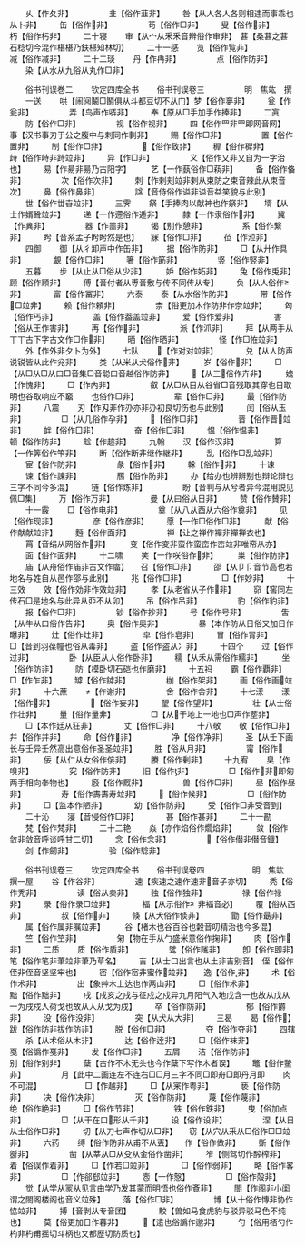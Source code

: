 <!-- { "loadSidebar": true } -->
　　乆【作夂非】　　　　　韭【俗作韮非】
　　咎【从人各人各则相违而事乖也从卜非】
　　缶【俗作非】　　　　　茍【俗作□非】
　　叟【俗作非】　　　　　朽【俗作杇非】
　　二十寝
　　审【从宀从釆釆音辨俗作审非】　葚【桑葚之葚石稔切今混作椹椹乃鈇椹知林切】
　　二十一感
　　览【俗作覧非】　　　　　减【俗作减非】
　　二十二琰
　　丹【作冉非】　　　　　点【俗作防非】
　　染【从水从九俗从丸作□非】

　　俗书刊误巻二
　　钦定四库全书
　　俗书刊误卷三　　　　　明　焦竑　撰
　　一送
　　哄【闹阋鬫□鬭俱从斗都豆切不从门】梦【俗作夣非】
　　瓮【作瓮非】　　　　　弄【鸟声作哢非】
　　奉【原从□手加手作捧非】
　　二寘
　　防【俗作□非】　　　　　视【俗作视非】
　　四【俗作罒非罒即网音网】　　事【汉书事刃于公之腹中与刺同作剚非】
　　赐【俗作□非】　　　　　置【俗作置非】
　　制【俗作□非】　　　　　【俗作致非】
　　稺【俗作穉非】　　　　　歭【俗作峙非跱竝非】
　　异【作□非】　　　　　义【俗作乂非乂自为一字治也】
　　易【作昜非昜乃古阳字】　　　艺【一作蓺俗作□萟非】
　　备【俗作俻非】　　　　　次【俗作次非】
　　刺【作剌刾竝非剌从束防之束音辣此从朿音次】
　　鼻【俗作鼻非】　　　　　諡【音侍俗作谥非谥音益笑貌与此别】
　　世【俗作丗卋竝非】
　　三霁
　　祭【手捧肉以献神也作祭非】　　壻【从士作婿聓竝非】
　　递【一作遰俗作逓非】　　　隷【一作隶俗作非】
　　冀【作兾非】　　　　　器【作噐非】
　　愒【别作憩非】　　　　　系【俗作繋非】
　　盻【音系孟子盻盻然是也】　　寐【俗作□非】
　　莅【作涖非】
　　四御
　　御【从彳卸声中作缶非】　　　据【俗作防非】
　　□【从廾作具非】　　　　覰【俗作□非】
　　箸【俗作筯非】　　　　　竖【俗作竪非】
　　五暮
　　步【从止从□俗从少非】　　　妒【俗作妬非】
　　兔【俗作兎非】　　　　　顾【俗作頋非】
　　傅【音付者从尃音敷与传不同传从专】
　　负【从人俗作非】　　　　富【俗作冨非】
　　六泰
　　泰【从水俗作防非】　　　　带【俗作□竝非】
　　赖【俗作頼非】　　　　　柰【俗更加木作防非作奈竝非】
　　匃【俗作丐非】　　　　　盖【俗作葢盖竝非】
　　爱【俗作爱非】　　　　　害【俗从王作害非】
　　再【俗作非】　　　　　派【作沠非】
　　拜【从两手从丅丅古下字古文作□作非】
　　晒【俗作晒非】　　　　　怪【作□恠竝非】
　　外【作外非夕卜为外】
　　七队
　　【作对对竝非】　　　　兑【从人防声说锐皆从此作兊非】
　　类【从米从犬俗作非】　　　岁【俗作非】
　　□【从□从□从曰□音集□音聪曰音越俗作防非】
　　【从三俗作卉非】　　　媿【作愧非】
　　□【作内非】　　　　　叡【从□从目从谷省□音残取其穿也目取明也谷取响应不竆
　　也俗作□非】　　　　　辈【俗作□非】
　　最【俗作防非】
　　八震
　　刃【作刄非作刅亦非刅初良切伤也与此别】
　　闰【俗从玉非】　　　　　□【从几俗作孕非】
　　【俗作□非】　　　　　晋【俗作晋竝非】
　　衅【俗作□非】　　　　　奋【俗作□非】
　　愠【俗作愠非】　　　　　顿【俗作防非】
　　趁【作趂非】
　　九翰
　　汉【俗作汉非】　　　　　算【一作筭俗作笇非】
　　断【俗作断非继作継非】　　　乱【俗作□乱竝非】
　　宦【俗作防非】　　　　　彖【俗作非】
　　榦【俗作非】
　　十谏
　　谏【俗作諌非】　　　　　鴈【俗作防非】
　　办【给办也辨辨别也辩论辩也三字不同今多混】
　　链【俗作炼非】　　　　　盼【音判与从兮者异今混用説见佩□集】
　　万【俗作万非】　　　　　曼【从曰俗从日非】
　　赞【俗作賛非】
　　十一霰
　　□【俗作电非】　　　　　奠【从八从酉从六俗作奠非】
　　见【俗作现非】　　　　　彦【俗作彦非】
　　愿【一作□俗作□非】　　　献【俗作献献竝非】
　　麪【俗作面非】　　　　　禅【让之禅作襌非襌禅衣也】
　　罥【音绢从网俗作非】　　　变【俗作変非蛮作蛮峦作峦竝非唯帟从亦】
　　面【俗作面非】
　　十二啸
　　笑【一作咲俗作非】　　　粜【俗作防非】
　　庙【从舟俗作庙非古文作庿】　　召【俗作□非】
　　邵【从卩卩音节高也若地名与姓自从邑作邵与此别】
　　兆【俗作□非】　　　　　□【作妙非】
　　十三效
　　效【俗作効非作效竝非】　　　孝【从老省从子作非】
　　窌【窖同左传石□是地名与此异从丣不从卯】
　　吊【俗作吊非】　　　　　豹【俗作豹非】
　　报【俗作□非】　　　　　钞【俗作抄非】
　　号【俗作号非】　　　　　吿【从牛从口俗作告非】
　　奥【俗作奥非】　　　　　暴【本作防从日俗又加日作曝非】
　　灶【俗作灶非】　　　　　皁【俗作皂非】
　　冒【俗作冐非】　　　　　□【音到羽葆幢也俗从毒非】
　　盗【俗作盗从冫非】
　　十四个
　　过【俗作过非】　　　　　卧【从臣从人俗作卧非】
　　穤【从禾从需俗作糯非】　　　坐【俗作防非】
　　防【模卧切石硙也作磨非】
　　十五祃
　　霸【俗作覇非】　　　　　□【作乍非】
　　罅【俗作鏬非】　　　　　枷【俗作架非】
　　画【俗作画竝非】
　　十六蔗
　　【作谢非】　　　　　舍【俗作舎非】
　　十七漾
　　漾【俗作非】　　　　　【俗作妄非】
　　朢【俗作望非】　　　　　壮【从士俗作壮非】
　　量【俗作量非】　　　　　□【从于地上一地也□声作塟非】
　　□【本作廷从狂非】　　　　丈【俗作□非】
　　十八敬
　　敬【俗作□非】　　　　　幷【俗作并非】
　　命【俗作非】　　　　　净【俗作净非】
　　圣【从壬下画长与壬异壬然高出意俗作圣圣竝非】
　　胜【俗从月非】　　　　　甯【俗作非】
　　佞【从仁从女俗作侫非】　　　賸【俗作剰非】
　　十九宥
　　臭【作嗅非】　　　　　究【俗作防非】
　　旧【俗作非】　　　　　□【俗作非即匊两手相向奉物也】
　　廏【俗作厩非】　　　　　兽【俗作□非】
　　昼【俗作昼非】　　　　　寿【俗作夀夀寿竝非】
　　【俗作候非】　　　　　□【俗作防非】
　　□【监本作陋非】　　　　幼【俗作防非】
　　受【俗作□非受音到】
　　二十沁
　　寖【音侵俗作□非】　　　　甚【俗作甚非】
　　二十一勘
　　梵【俗作梵非】
　　二十二艳
　　焱【亦作焰俗作爓焰非】　　　敛【俗作敛非敛音呼谈呼甘二切】
　　念【俗作念非】　　　　　【俗作僣非僣音鐡】
　　剑【作劒非】　　　　　验【俗作騐非】

　　俗书刊误卷三
　　钦定四库全书
　　俗书刊误卷四　　　　　　明　焦竑　撰一屋
　　谷【作谷非】　　　　　速【疾速之速作速非音子亦切】
　　秃【俗作秃非】　　　　　读【俗从卖非】
　　独【俗作独非】　　　　　禄【俗作禄非】
　　录【俗作录□竝非】　　　　福【从示俗作衤非褔音必】
　　覆【俗从西非】　　　　　叔【俗作非】
　　倏【从犬俗作倐非】　　　　勖【俗作朂非】
　　属【俗作属非嘱竝非】　　　谷【楮木也谷百谷也糓音叨精治也今多混】
　　竺【俗作笁非】　　　　　匊【物在手从勹盛米意俗作掬非】
　　肉【俗作非】
　　二质
　　质【俗作貭非】　　　　　骘【俗作隲非】
　　卽【俗作即非】　　　　　笔【俗作笔非茟竝非茟乃草名】
　　吉【从士口出言也从土非吉别音】　侄【俗作侄非侄音坚坚牢也】
　　密【俗作宻非蜜作竝非】　　逸【俗作非】
　　术【俗作术非】　　　　　出【象艸木上达也作两山非】
　　□【俗作术非】　　　　　黜【俗作黜非】
　　戌【戌亥之戌与征戍之戍异九月阳气入地戊含一也故从戊从一为戌戍人荷戈也故从人从戈为戍】
　　卒【俗作防非】　　　　　郁【俗作欝非】
　　没【俗作没非】　　　　　突【从犬从大非】
　　三曷
　　曷【俗作】　　　　　跋【俗作防非拔作防非】
　　脱【俗作□非】　　　　　夺【俗作夺非】
　　四辖
　　杀【从术俗从木非】　　　　达【俗作逹非】
　　□【俗作袜非】　　　　　戛【俗譌作戞非】
　　发【俗作□非】
　　五屑
　　洁【俗作防非】　　　　　别【俗作别非】
　　蘖【古作不木无头也今作蘖下写作木者误】
　　鼈【俗作鳖非】　　　　　月【此中二画连左不连右□□月三字不同□即舟□即丹月即
　　肉不可混】　　　　　　□【作越非】
　　□【从宷作粤非】　　　　亵【俗作防非】
　　决【俗作决非】　　　　　灭【俗作防非】
　　蔑【俗作蔑非】　　　　　绝【俗作絶非】
　　□【俗作节非】　　　　　铁【俗作鉄非】
　　曳【俗加点非】　　　　　□【从干在口形从千非】
　　设【俗作设非】　　　　　涅【从日从土俗作□非】
　　切【从刀七声作切从□非】　　窃【从穴从釆从□俗作□□竝非】
　　六药
　　缚【俗作防非从甫不从叀】　　作【俗作做非】
　　斲【俗作斵非】　　　　　凿【从莘从□从殳从金俗作凿非】
　　笮【侧驾切作醡榨非】　　　着【俗误作着非】
　　□【作若□竝非】　　　　□【俗作弱非】
　　略【俗作畧非】　　　　　□【作郤郄竝非】
　　悫【一作慤】　　　　　□【俗作殻非】
　　觉【从学从冡从见言由学乃发其蒙而明悟也俗作斍非】
　　閤【作阁非小闺谓之閤阁楼阁也音义竝殊】
　　落【俗作□非】　　　　　博【从十俗作慱非协作恊竝非】
　　搏【音剥从专音团】　　　　駮【兽如马食虎豹与驳异驳马色不纯也】
　　莫【俗更加日作暮非】　　　【逺也俗譌作邈非】
　　勺【俗用桮勺作杓非杓甫摇切斗柄也又都歴切防质也】
